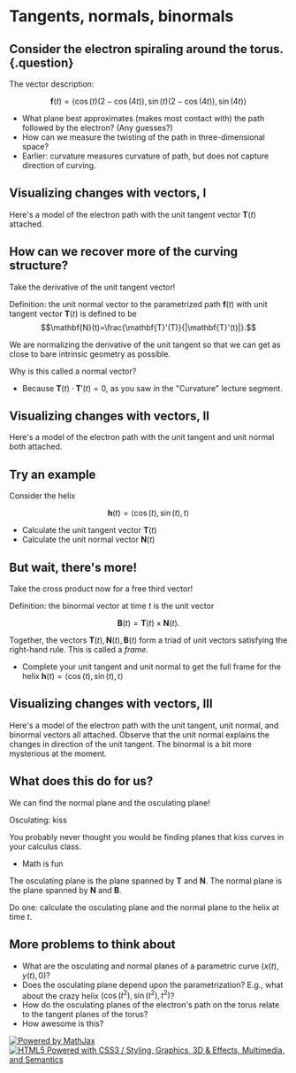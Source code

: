 Tangents, normals, binormals
============================

Consider the electron spiraling around the torus. {.question}
-------------------------------------------------

The vector description:

$$\mathbf{f}(t)=\langle
\cos(t)(2-\cos(4t)),\sin(t)(2-\cos(4t)),\sin(4t)\rangle$$

-   What plane best approximates (makes most contact with) the path
    followed by the electron? (Any guesses?)
-   How can we measure the twisting of the path in three-dimensional
    space?
-   Earlier: curvature measures curvature of path, but does not capture
    direction of curving.

Visualizing changes with vectors, I
-----------------------------------

Here's a model of the electron path with the unit tangent vector
$\mathbf{T}(t)$ attached.

How can we recover more of the curving structure?
-------------------------------------------------

Take the derivative of the unit tangent vector!

Definition: the unit normal vector to the parametrized path $\mathbf{f}(t)$ with unit tangent vector $\mathbf{T}(t)$ is defined to be
$$\mathbf{N}(t)=\frac{\mathbf{T}'(T)}{|\mathbf{T}'(t)|}.$$

We are normalizing the derivative of the unit tangent so that we can get
as close to bare intrinsic geometry as possible.

Why is this called a normal vector?

-   Because $\mathbf{T}(t)\cdot\mathbf{T}'(t)=0$, as you saw in the
    "Curvature" lecture segment.

Visualizing changes with vectors, II
------------------------------------

Here's a model of the electron path with the unit tangent and unit
normal both attached.

Try an example
--------------

Consider the helix

$$\mathbf{h}(t)=\langle\cos(t),\sin(t),t\rangle$$

-   Calculate the unit tangent vector $\mathbf{T}(t)$
-   Calculate the unit normal vector $\mathbf{N}(t)$

But wait, there's more!
-----------------------

Take the cross product now for a free third vector!

Definition: the binormal vector at time $t$ is the unit vector

$$\mathbf{B}(t)=\mathbf{T}(t)\times\mathbf{N}(t).$$

Together, the vectors $\mathbf{T}(t),\mathbf{N}(t),\mathbf{B}(t)$ form
a triad of unit vectors satisfying the right-hand rule. This is called a
*frame*.

-   Complete your unit tangent and unit normal to get the full frame for
    the helix $\mathbf{h}(t)=\langle\cos(t),\sin(t),t\rangle$

Visualizing changes with vectors, III
-------------------------------------

Here's a model of the electron path with the unit tangent, unit normal,
and binormal vectors all attached. Observe that the unit normal explains
the changes in direction of the unit tangent. The binormal is a bit more
mysterious at the moment.

What does this do for us?
-------------------------

We can find the normal plane and the osculating plane!

Osculating: kiss

You probably never thought you would be finding planes that kiss curves
in your calculus class.

-   Math is fun

The osculating plane is the plane spanned by $\mathbf{T}$ and
$\mathbf{N}$. The normal plane is the plane spanned by $\mathbf{N}$
and $\mathbf{B}$.

Do one: calculate the osculating plane and the normal plane to the helix
at time $t$.

More problems to think about
----------------------------

-   What are the osculating and normal planes of a parametric curve
    $(x(t),y(t),0)$?
-   Does the osculating plane depend upon the parametrization? E.g.,
    what about the crazy helix $(\cos(t^2),\sin(t^2),t^2)$?
-   How do the osculating planes of the electron's path on the torus
    relate to the tangent planes of the torus?
-   How awesome is this?

[![Powered by
MathJax](http://www.mathjax.org/badge.gif "Powered by MathJax")](http://www.mathjax.org/)
[![HTML5 Powered with CSS3 / Styling, Graphics, 3D & Effects,
Multimedia, and
Semantics](http://www.w3.org/html/logo/badge/html5-badge-h-css3-graphics-multimedia-semantics.png "HTML5 Powered with CSS3 / Styling, Graphics, 3D & Effects, Multimedia, and Semantics")](http://www.w3.org/html/logo/)

